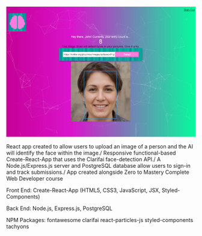 ![SmartBrain app screen cap.](./public/SmartBrainCapture.JPEG)

React app created to allow users to upload an image of a person and the AI will identify the face within the image./
Responsive functional-based Create-React-App that uses the Clarifai face-detection API./
A Node.js/Express.js server and PostgreSQL database allow users to sign-in and track submissions./
App created alongside Zero to Mastery Complete Web Developer course

Front End:
Create-React-App (HTML5, CSS3, JavaScript, JSX, Styled-Components)

Back End:
Node.js, Express.js, PostgreSQL

NPM Packages:
fontawesome
clarifai
react-particles-js
styled-components
tachyons
